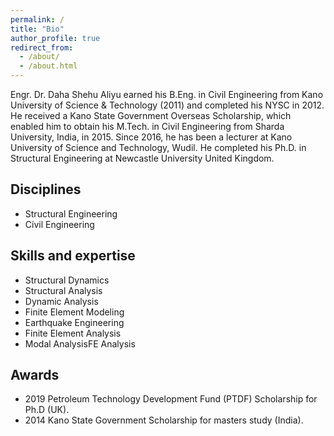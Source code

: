 ```yaml
---
permalink: /
title: "Bio"
author_profile: true
redirect_from: 
  - /about/
  - /about.html
---
```

Engr. Dr. Daha Shehu Aliyu earned his B.Eng. in Civil Engineering from Kano University of Science & Technology (2011) and completed his NYSC in 2012. He received a Kano State Government Overseas Scholarship, which enabled him to obtain his M.Tech. in Civil Engineering from Sharda University, India, in 2015. Since 2016, he has been a lecturer at Kano University of Science and Technology, Wudil. He completed his Ph.D. in Structural Engineering at Newcastle University United Kingdom.

## Disciplines
* Structural Engineering
* Civil Engineering

## Skills and expertise
* Structural Dynamics
* Structural Analysis
* Dynamic Analysis
* Finite Element Modeling
* Earthquake Engineering
* Finite Element Analysis
* Modal AnalysisFE Analysis

## Awards
* 2019 Petroleum Technology Development Fund (PTDF) Scholarship for Ph.D (UK).
* 2014 Kano State Government Scholarship for masters study (India).
  
